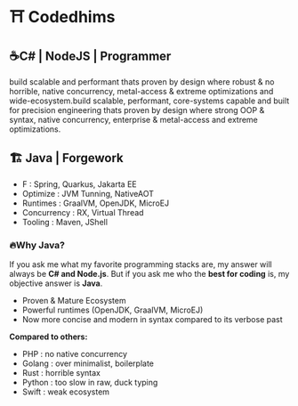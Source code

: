 # ⛩️ Codedhims 

## ☕C# | NodeJS | Programmer

build scalable and performant thats proven by design where robust & no horrible, native concurrency, metal-access & extreme optimizations and wide-ecosystem.build scalable, performant, core-systems capable and built for precision engineering thats proven by design where strong OOP & syntax, native concurrency, enterprise & metal-access and extreme optimizations.

## 🏗️ Java | Forgework

- F : Spring, Quarkus, Jakarta EE
- Optimize : JVM Tunning, NativeAOT
- Runtimes : GraalVM, OpenJDK, MicroEJ
- Concurrency : RX, Virtual Thread
- Tooling : Maven, JShell

### 🔥Why Java?

If you ask me what my favorite programming stacks are, my answer will always be **C# and Node.js**.
But if you ask me who the **best for coding** is, my objective answer is **Java**.

- Proven & Mature Ecosystem
- Powerful runtimes (OpenJDK, GraalVM, MicroEJ)
- Now more concise and modern in syntax compared to its verbose past

**Compared to others:**

- PHP : no native concurrency
- Golang : over minimalist, boilerplate
- Rust : horrible syntax
- Python : too slow in raw, duck typing
- Swift : weak ecosystem
